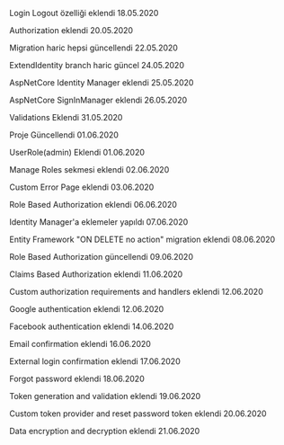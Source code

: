 Login Logout özelliği eklendi 18.05.2020

Authorization eklendi 20.05.2020

Migration haric hepsi güncellendi 22.05.2020
 
ExtendIdentity branch haric güncel 24.05.2020

AspNetCore Identity Manager eklendi 25.05.2020

AspNetCore SignInManager eklendi 26.05.2020

Validations Eklendi 31.05.2020
 
Proje Güncellendi 01.06.2020
 
UserRole(admin) Eklendi 01.06.2020 

Manage Roles sekmesi eklendi 02.06.2020

Custom Error Page eklendi 03.06.2020

Role Based Authorization eklendi 06.06.2020

Identity Manager'a eklemeler yapıldı 07.06.2020

Entity Framework "ON DELETE no action" migration eklendi 08.06.2020
 
Role Based Authorization güncellendi 09.06.2020
 
Claims Based Authorization eklendi 11.06.2020

Custom authorization requirements and handlers eklendi 12.06.2020

Google authentication eklendi 12.06.2020

Facebook authentication eklendi 14.06.2020

Email confirmation eklendi 16.06.2020

External login confirmation eklendi 17.06.2020

Forgot password eklendi 18.06.2020

Token generation and validation eklendi 19.06.2020

Custom token provider and reset password token eklendi 20.06.2020

Data encryption and decryption eklendi 21.06.2020


